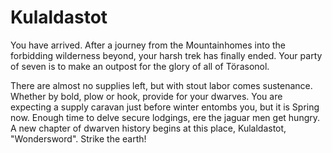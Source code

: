 # Kulaldastot

You have arrived. After a journey from the Mountainhomes into the forbidding wilderness beyond, your harsh trek has finally ended. Your party of seven is to make an outpost for the glory of all of Törasonol.

There are almost no supplies left, but with stout labor comes sustenance. Whether by bold, plow or hook, provide for your dwarves. You are expecting a supply caravan just before winter entombs you, but it is Spring now. Enough time to delve secure lodgings, ere the jaguar men get hungry. A new chapter of dwarven history begins at this place, Kulaldastot, "Wondersword". Strike the earth!
